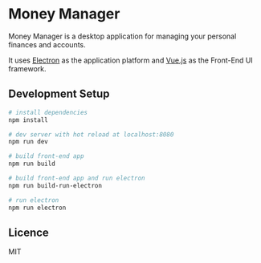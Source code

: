 # Money Manager
Money Manager is a desktop application for managing your personal finances and accounts.

It uses [Electron](https://electron.atom.io/) as the application platform and [Vue.js](https://vuejs.org/) as the Front-End UI framework.

## Development Setup

``` bash
# install dependencies
npm install

# dev server with hot reload at localhost:8080
npm run dev

# build front-end app
npm run build

# build front-end app and run electron
npm run build-run-electron

# run electron
npm run electron
```

## Licence
MIT